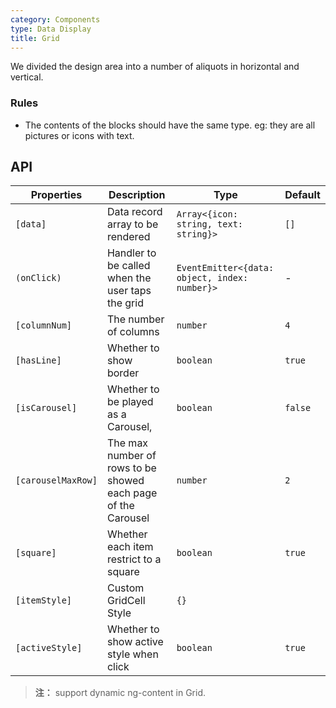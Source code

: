 ```yaml
---
category: Components
type: Data Display
title: Grid
---
```


We divided the design area into a number of aliquots in horizontal and vertical.

### Rules
- The contents of the blocks should have the same type. eg: they are all pictures or icons with text.


## API

Properties | Description | Type | Default
-----------|------------|------|--------
| `[data]` | Data record array to be rendered  | `Array<{icon: string, text: string}>` | `[]` |
| `(onClick)` | Handler to be called when the user taps the grid | `EventEmitter<{data: object, index: number}>` | - |
| `[columnNum]` | The number of columns  | `number` | `4` |
| `[hasLine]` | Whether to show border  | `boolean` | `true` |
| `[isCarousel]` | Whether to be played as a Carousel,  | `boolean` | `false` |
| `[carouselMaxRow]` | The max number of rows to be showed each page of the Carousel | `number` | `2` |
| `[square]` | Whether each item restrict to a square | `boolean` | `true` |
| `[itemStyle]`| Custom GridCell Style | `{}` |
| `[activeStyle]` | Whether to show active style when click | `boolean` | `true` |
> **注：** support dynamic ng-content in Grid.